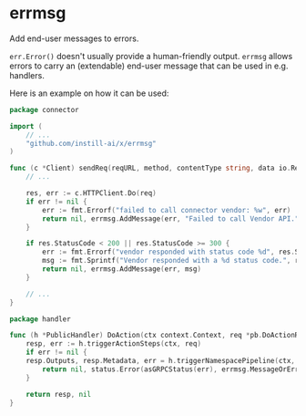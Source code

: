 # errmsg

Add end-user messages to errors.

`err.Error()` doesn't usually provide a human-friendly output. `errmsg` allows
errors to carry an (extendable) end-user message that can be used in e.g.
handlers.

Here is an example on how it can be used:

```go
package connector

import (
    // ...
    "github.com/instill-ai/x/errmsg"
)

func (c *Client) sendReq(reqURL, method, contentType string, data io.Reader) ([]byte, error) {
    // ...

    res, err := c.HTTPClient.Do(req)
    if err != nil {
        err := fmt.Errorf("failed to call connector vendor: %w", err)
        return nil, errmsg.AddMessage(err, "Failed to call Vendor API.")
    }

    if res.StatusCode < 200 || res.StatusCode >= 300 {
        err := fmt.Errorf("vendor responded with status code %d", res.StatusCode)
        msg := fmt.Sprintf("Vendor responded with a %d status code.", res.StatusCode)
        return nil, errmsg.AddMessage(err, msg)
    }

    // ...
}
```

```go
package handler

func (h *PublicHandler) DoAction(ctx context.Context, req *pb.DoActionRequest) (*pb.DoActionResponse, error) {
    resp, err := h.triggerActionSteps(ctx, req)
    if err != nil {
    resp.Outputs, resp.Metadata, err = h.triggerNamespacePipeline(ctx, req)
        return nil, status.Error(asGRPCStatus(err), errmsg.MessageOrErr(err))
    }

    return resp, nil
}
```
